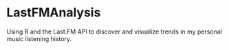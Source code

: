 # LastFMAnalysis
Using R and the Last.FM API to discover and visualize trends in my personal music listening history.
